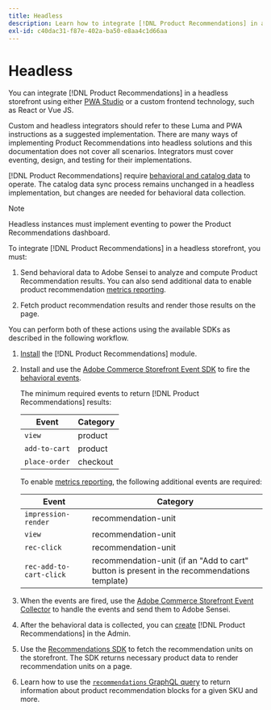 ```yaml
---
title: Headless
description: Learn how to integrate [!DNL Product Recommendations] in a headless storefront.
exl-id: c40dac31-f87e-402a-ba50-e8aa4c1d66aa
---
```

# Headless

You can integrate [!DNL Product Recommendations] in a headless storefront using either [PWA Studio](https://developer.adobe.com/commerce/pwa-studio/) or a custom frontend technology, such as React or Vue JS.

Custom and headless integrators should refer to these Luma and PWA instructions as a suggested implementation. There are many ways of implementing Product Recommendations into headless solutions and this documentation does not cover all scenarios. Integrators must cover eventing, design, and testing for their implementations.

[!DNL Product Recommendations] require [behavioral and catalog data](https://experienceleague.adobe.com/docs/commerce/product-recommendations/developer/development-overview.html) to operate. The catalog data sync process remains unchanged in a headless implementation, but changes are needed for behavioral data collection.

 >[!NOTE]
 >
 >Headless instances must implement eventing to power the Product Recommendations dashboard.
 
To integrate [!DNL Product Recommendations] in a headless storefront, you must:

1. Send behavioral data to Adobe Sensei to analyze and compute Product Recommendation results. You can also send additional data to enable product recommendation [metrics reporting](workspace.md).

1. Fetch product recommendation results and render those results on the page.

You can perform both of these actions using the available SDKs as described in the following workflow.

1. [Install](install-configure.md) the [!DNL Product Recommendations] module.

1. Install and use the [Adobe Commerce Storefront Event SDK](https://developer.adobe.com/commerce/services/shared-services/storefront-events/sdk/) to fire the [behavioral events](https://experienceleague.adobe.com/docs/commerce/product-recommendations/developer/events.html).

    The minimum required events to return [!DNL Product Recommendations] results:

    | Event | Category |
    |--- | ---|
    |`view` | product|
    |`add-to-cart` | product|
    |`place-order` | checkout|

    To enable [metrics reporting](workspace.md), the following additional events are required:

    |Event | Category|
    |--- | ---|
    |`impression-render` | recommendation-unit|
    |`view` | recommendation-unit|
    |`rec-click` | recommendation-unit|
    |`rec-add-to-cart-click` | recommendation-unit (if an "Add to cart" button is present in the recommendations template)|

1. When the events are fired, use the [Adobe Commerce Storefront Event Collector](https://developer.adobe.com/commerce/services/shared-services/storefront-events/collector/) to handle the events and send them to Adobe Sensei.

1. After the behavioral data is collected, you can [create](create.md) [!DNL Product Recommendations] in the Admin.

1. Use the [Recommendations SDK](https://developer.adobe.com/commerce/services/product-recommendations/) to fetch the recommendation units on the storefront. The SDK returns necessary product data to render recommendation units on a page.

1. Learn how to use the [`recommendations` GraphQL query](https://developer.adobe.com/commerce/webapi/graphql/schema/recommendations/queries/recommendations/) to return information about product recommendation blocks for a given SKU and more.
